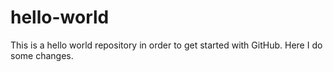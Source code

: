 # hello-world
This is a hello world repository in order to get started with GitHub.
Here I do some changes.
